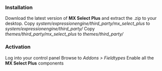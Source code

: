 ### Installation ###
Download the latest version of **MX Select Plus** and extract the .zip to your desktop.
Copy *system/expressionengine/third_party/mx_select_plus* to *system/expressionengine/third_party/*
Copy *themes/third_party/mx_select_plus* to *themes/third_party/*

### Activation ###
Log into your control panel
Browse to *Addons > Fieldtypes*
Enable all the **MX Select Plus** components